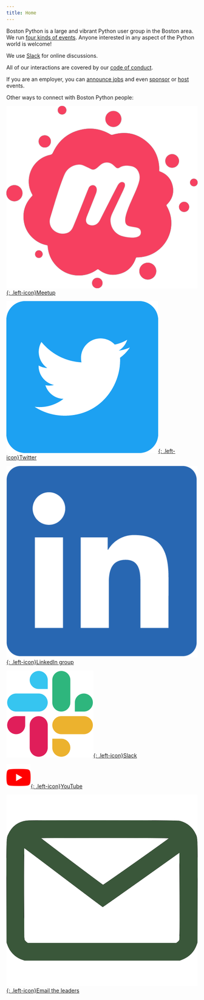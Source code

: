 ```yaml
---
title: Home
---
```


Boston Python is a large and vibrant Python user group in the Boston area.  We run [four kinds of events](events.md). Anyone interested in any aspect of the Python world is welcome!

We use [Slack](slack.md) for online discussions.

All of our interactions are covered by our [code of conduct](code-of-conduct.md).

If you are an employer, you can [announce jobs](jobs.md) and even [sponsor](sponsorship.md) or [host](hosting.md) events.

Other ways to connect with Boston Python people:

[![Meetup](assets/images/meetup_logo.png){: .left-icon}Meetup](https://www.meetup.com/bostonpython/)

[![Twitter](assets/images/Twitter_Social_Icon_Rounded_Square_Color.png){: .left-icon}Twitter](https://twitter.com/bostonpython)

[![LinkedIn](assets/images/LI-In-Bug.png){: .left-icon}LinkedIn group](https://www.linkedin.com/groups/12301683/)

[![Slack](assets/images/Slack_Mark_Web.png){: .left-icon}Slack](slack)

[![YouTube](assets/images/youtube_social_icon_white.png){: .left-icon}YouTube](https://www.youtube.com/user/bostonpython/videos)

[![Email](assets/images/email.png){: .left-icon}Email the leaders](contact)

